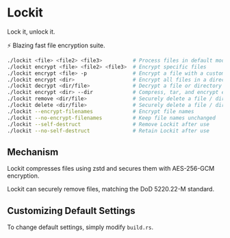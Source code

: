 # Lockit
Lock it, unlock it.

⚡ Blazing fast file encryption suite.

```bash
./lockit <file> <file2> <file3>          # Process files in default mode (encrypt/decrypt)
./lockit encrypt <file> <file2> <file3>  # Encrypt specific files
./lockit encrypt <file> -p               # Encrypt a file with a custom password
./lockit encrypt <dir>                   # Encrypt all files in a directory
./lockit decrypt <dir/file>              # Decrypt a file or directory
./lockit encrypt <dir> --dir             # Compress, tar, and encrypt entire directories
./lockit remove <dir/file>               # Securely delete a file / directory.
./lockit delete <dir/file>               # Securely delete a file / directory.
./lockit --encrypt-filenames             # Encrypt file names
./lockit --no-encrypt-filenames          # Keep file names unchanged
./lockit --self-destruct                 # Remove Lockit after use
./lockit --no-self-destruct              # Retain Lockit after use

```

## Mechanism
Lockit compresses files using zstd and secures them with AES-256-GCM encryption.

Lockit can securely remove files, matching the DoD 5220.22-M standard.

## Customizing Default Settings
To change default settings, simply modify `build.rs`.







